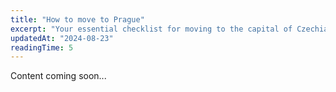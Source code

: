 ```yaml
---
title: "How to move to Prague"
excerpt: "Your essential checklist for moving to the capital of Czechia."
updatedAt: "2024-08-23"
readingTime: 5
---
```


Content coming soon...
